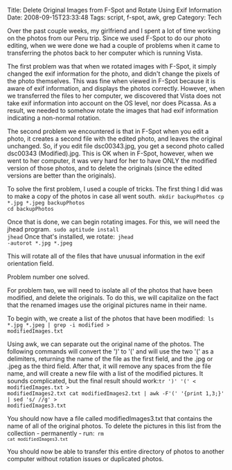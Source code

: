 Title: Delete Original Images from F-Spot and Rotate Using Exif Information
Date: 2008-09-15T23:33:48
Tags: script, f-spot, awk, grep
Category: Tech


Over the past couple weeks, my girlfriend and I spent a lot of time working on the photos from our Peru trip. Since we used F-Spot to do our photo editing, when we were done we had a couple of problems when it came to transferring the photos back to her computer which is running Vista. 

The first problem was that when we rotated images with F-Spot, it simply changed the exif information for the photo, and didn't change the pixels of the photo themselves. This was fine when viewed in F-Spot because it is aware of exif information, and displays the photos correctly. However, when we transferred the files to her computer, we discovered that Vista does not take exif information into account on the OS level, nor does Picassa. As a result, we needed to somehow rotate the images that had exif information indicating a non-normal rotation.

The second problem we encountered is that in F-Spot when you edit a photo, it creates a second file with the edited photo, and leaves the original unchanged. So, if you edit file dsc00343.jpg, you get a second photo called dsc00343 (Modified).jpg. This is OK when in F-Spot, however, when we went to her computer, it was very hard for her to have ONLY the modified version of those photos, and to delete the originals (since the edited versions are better than the originals).

To solve the first problem, I used a couple of tricks. The first thing I did was to make a copy of the photos in case all went south.<code lang="bash">
mkdir backupPhotos
cp *.jpg *.jpeg backupPhotos
cd backupPhotos</code>

Once that is done, we can begin rotating images. For this, we will need the jhead program.<code lang="bash">
sudo aptitude install jhead</code>
Once that's installed, we rotate:<code lang="bash">
jhead -autorot  *.jpg *.jpeg</code>

This will rotate all of the files that have unusual information in the exif orientation field. 

Problem number one solved.

For problem two, we will need to isolate all of the photos that have been modified, and delete the originals. To do this, we will capitalize on the fact that the renamed images use the original pictures name in their name. 

To begin with, we create a list of the photos that have been modified:<code lang="bash">
ls *.jpg *.jpeg | grep -i modified > modifiedImages.txt</code>

Using awk, we can separate out the original name of the photos. The following commands will convert the ')' to '(' and will use the two '(' as a delimiters, returning the name of the file as the first field, and the .jpg or .jpeg as the third field. After that, it will remove any spaces from the file name, and will create a new file with a list of the modified pictures. It sounds complicated, but the final result should work:<code lang="bash">tr ')' '(' &lt; modifiedImages.txt > modifiedImages2.txt
cat modifiedImages2.txt | awk -F'(' '{print $1,$3;}' | sed 's/  //g' &gt; modifiedImages3.txt</code>

You should now have a file called modifiedImages3.txt that contains the name of all of the original photos. To delete the pictures in this list from the collection - permanently - run:<code lang="bash">
rm `cat modifiedImages3.txt`</code>

You should now be able to transfer this entire directory of photos to another computer without rotation issues or duplicated photos.
